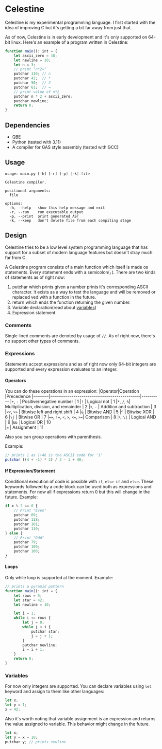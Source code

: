 # Celestine
Celestine is my experimental programming language. I first started with the idea of improving C but it's getting a bit far away from just that.

As of now, Celestine is in early development and it's only supported on 64-bit linux.
Here's an example of a program written in Celestine:
```ts
function main(): int = {
    let ascii_zero = 48;
    let newline = 10;
    let n = 3;
    // print "n*2=" 
    putchar 110; // n
    putchar 42;  // *
    putchar 50;  // 2
    putchar 61;  // =
    // print value of n*2
    putchar n * 2 + ascii_zero;
    putchar newline;
    return 0;
}
```

## Dependencies
- [QBE](https://c9x.me/compile/)
- Python (tested with 3.11)
- A compiler for GAS style assembly (tested with GCC)

## Usage
```console
usage: main.py [-h] [-r] [-p] [-k] file

Celestine compiler.

positional arguments:
  file

options:
  -h, --help   show this help message and exit
  -r, --run    run executable output
  -p, --print  print generated AST
  -k, --keep   don't delete file from each compiling stage
```

## Design
Celestine tries to be a low level system programming language that has support for a subset of modern language features but doesn't stray much far from C.

A Celestine program consists of a main function which itself is made os statements. Every statement ends with a semicolon(`;`). There are two kinds of statements as of right now:
1. putchar which prints given a number prints it's corresponding ASCII character. It exists as a way to test the language and will be removed or replaced ved with a function in the future.
2. return which ends the function returning the given number.
3. Variable declaration(read about [variables](#variables))
4. Expression statement 

### Comments
Single lined comments are denoted by usage of `//`.
As of right now, there's no support other types of comments.

### Expressions
Statements accept expressions and as of right now only 64-bit integers are supported and every expression evaluates to an integer.

#### Operators

You can do these operations in an expression:
|Operator|Operation                                     |Precedence
|--------|----------------------------------------------|----------
|`+`, `-`     | Positive/negative number                | 1
|`!`     | Logical not                                  | 1
|`*`, `/`, `%`| Multiplication, division, and remainder | 2
|`+`, `-`     | Addition and subtraction                | 3
|`<<`, `>>`   | Bitwise left and right shift            | 4
|`&`          | Bitwise AND                             | 5
|`^`          | Bitwise XOR                             | 6
|`\|`         | Bitwise OR                              | 7
|`==`, `!=`, `<`, `>`, `<=`, `>=`| Comparison           | 8
|`\|\|`       | Logical AND                             | 9
|`&&`         | Logical OR                              | 10  
|`=`          | Assignment                              | 11

Also you can group operations with parenthesis.

Example:
```ts
// prints 1 as 1+48 is the ASCII code for '1'
putchar ((4 + -1) * 2) / 3 - 1 + 48;
```
#### If Expression/Statement
Conditional execution of code is possible with `if`, `else if` and `else`. These keywords followed by a code block can be used both as expressions and statements. For now all if expressions return 0 but this will change in the future. Example:
```ts
if x % 2 == 0 {
    // Print "Even"
    putchar 69;
    putchar 118;
    putchar 101;
    putchar 110;
} else {
    // Print "Odd"
    putchar 79;
    putchar 100;
    putchar 100;
}
```
#### Loops
Only while loop is supported at the moment. Example:
```ts
// prints a pyramid pattern
function main(): int = {
    let rows = 5;
    let star = 42;
    let newline = 10;

    let i = 1;
    while i <= rows {
        let j = 0;
        while j < i {
            putchar star;
            j = j + 1;
        }
        putchar newline;
        i = i + 1;
    }
    return 0;
}
```
### Variables
For now only integers are supported. You can declare variables using `let` keyword and assign to them like other languages:
```ts
let x;
let y = 1;
x = 42;
```
Also it's worth noting that variable assignment is an expression and returns the value assigned to variable. This behavior might change in the future.
```ts
let x;
let y = x = 10;
putchar y; // prints newline
```